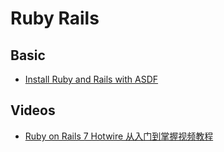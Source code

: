 # Ruby Rails
## Basic
- [Install Ruby and Rails with ASDF](./note/e2d63ed2e37045889cbf26cfa0358767.md)
## Videos
- [Ruby on Rails 7 Hotwire 从入门到掌握视频教程](./qiuzhi99)
